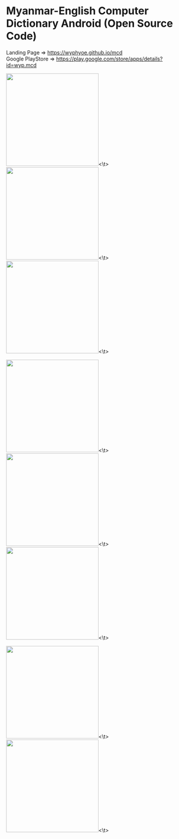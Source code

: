 Myanmar-English Computer Dictionary Android (Open Source Code)
====
Landing Page => https://wyphyoe.github.io/mcd</br>
Google PlayStore => https://play.google.com/store/apps/details?id=wyp.mcd

<p>
  <img src="https://github.com/wyphyoe/mcd-android/blob/master/assets/view1.png" width="250"><\t>
  <img src="https://github.com/wyphyoe/mcd-android/blob/master/assets/view2.png" width="250"><\t>
  <img src="https://github.com/wyphyoe/mcd-android/blob/master/assets/view3.png" width="250"><\t>
</p>
<p>
  <img src="https://github.com/wyphyoe/mcd-android/blob/master/assets/view4.png" width="250"><\t>
  <img src="https://github.com/wyphyoe/mcd-android/blob/master/assets/view5.png" width="250"><\t>
  <img src="https://github.com/wyphyoe/mcd-android/blob/master/assets/view6.png" width="250"><\t>
</p>
<p>
  <img src="https://github.com/wyphyoe/mcd-android/blob/master/assets/view7.png" width="250"><\t>
  <img src="https://github.com/wyphyoe/mcd-android/blob/master/assets/view8.png" width="250"><\t>
</p>
